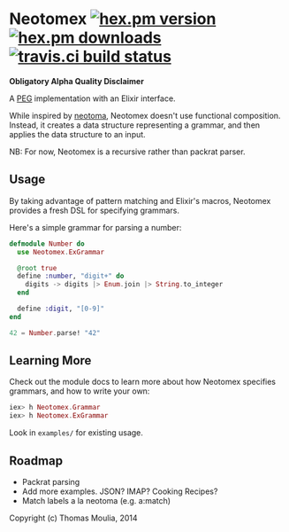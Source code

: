 # Neotomex [![hex.pm version](https://img.shields.io/hexpm/v/neotomex.svg?style=flat)](https://hex.pm/packages/neotomex) [![hex.pm downloads](https://img.shields.io/hexpm/dt/neotomex.svg?style=flat)](https://hex.pm/packages/neotomex) [![travis.ci build status](https://img.shields.io/travis/jtmoulia/neotomex.svg?style=flat)](https://travis-ci.org/jtmoulia/neotomex)

**Obligatory Alpha Quality Disclaimer**

A [PEG](http://bford.info/packrat/) implementation with an Elixir
interface.

While inspired by [neotoma](https://github.com/seancribbs/neotoma),
Neotomex doesn't use functional composition. Instead, it creates
a data structure representing a grammar, and then applies the
data structure to an input.

NB: For now, Neotomex is a recursive rather than packrat parser.


## Usage

By taking advantage of pattern matching and Elixir's macros,
Neotomex provides a fresh DSL for specifying grammars.

Here's a simple grammar for parsing a number:

```elixir
defmodule Number do
  use Neotomex.ExGrammar

  @root true
  define :number, "digit+" do
    digits -> digits |> Enum.join |> String.to_integer
  end

  define :digit, "[0-9]"
end

42 = Number.parse! "42"
```


## Learning More

Check out the module docs to learn more about how Neotomex
specifies grammars, and how to write your own:

```elixir
iex> h Neotomex.Grammar
iex> h Neotomex.ExGrammar
```

Look in `examples/` for existing usage.


## Roadmap

- Packrat parsing
- Add more examples. JSON? IMAP? Cooking Recipes?
- Match labels a la neotoma (e.g. a:match)


Copyright (c) Thomas Moulia, 2014
